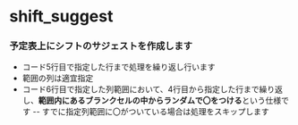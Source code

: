 # shift_suggest
### 予定表上にシフトのサジェストを作成します
- コード5行目で指定した行まで処理を繰り返し行います
- 範囲の列は適宜指定
- コード6行目で指定した列範囲において、4行目から指定した行まで繰り返し、**範囲内にあるブランクセルの中からランダムで〇をつける**という仕様です
    -- すでに指定列範囲に〇がついている場合は処理をスキップします
